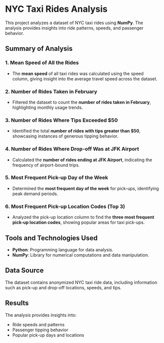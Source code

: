 
# NYC Taxi Rides Analysis

This project analyzes a dataset of NYC taxi rides using **NumPy**. The analysis provides insights into ride patterns, speeds, and passenger behavior.

## Summary of Analysis

### 1. Mean Speed of All the Rides
- The **mean speed** of all taxi rides was calculated using the speed column, giving insight into the average travel speed across the dataset.

### 2. Number of Rides Taken in February
- Filtered the dataset to count the **number of rides taken in February**, highlighting monthly usage trends.

### 3. Number of Rides Where Tips Exceeded $50
- Identified the total **number of rides with tips greater than $50**, showcasing instances of generous tipping behavior.

### 4. Number of Rides Where Drop-off Was at JFK Airport
- Calculated the **number of rides ending at JFK Airport**, indicating the frequency of airport-bound trips.

### 5. Most Frequent Pick-up Day of the Week
- Determined the **most frequent day of the week** for pick-ups, identifying peak demand periods.

### 6. Most Frequent Pick-up Location Codes (Top 3)
- Analyzed the pick-up location column to find the **three most frequent pick-up location codes**, showing popular areas for taxi pick-ups.

## Tools and Technologies Used
- **Python**: Programming language for data analysis.
- **NumPy**: Library for numerical computations and data manipulation.



## Data Source
The dataset contains anonymized NYC taxi ride data, including information such as pick-up and drop-off locations, speeds, and tips.

## Results
The analysis provides insights into:
- Ride speeds and patterns
- Passenger tipping behavior
- Popular pick-up days and locations
